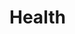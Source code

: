 <EuiPageHeader>
  <EuiPageHeaderSection>
    <EuiTitle @size="l">
      <h1>
        Health
      </h1>
    </EuiTitle>
  </EuiPageHeaderSection>
</EuiPageHeader>
